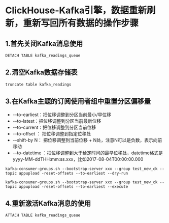 # ClickHouse-Kafka引擎，数据重新刷新，重新写回所有数据的操作步骤

## 1.首先关闭Kafka消息使用

``` text
DETACH TABLE kafka_readings_queue
```

## 2.清空Kafka数据存储表

``` text
truncate table kafka_readings
```

## 3.在Kafka主题的订阅使用者组中重置分区偏移量

* --to-earliest：把位移调整到分区当前最小/早位移
* --to-latest：把位移调整到分区当前最新位移
* --to-current：把位移调整到分区当前位移
* --to-offset <offset>： 把位移调整到指定位移处
* --shift-by N： 把位移调整到当前位移 + N处，注意N可以是负数，表示向前移动
* --to-datetime <datetime>：把位移调整到大于给定时间的最早位移处，datetime格式是yyyy-MM-ddTHH:mm:ss.xxx，比如2017-08-04T00:00:00.000

``` text
kafka-consumer-groups.sh --bootstrap-server xxx --group test_new_ck --topic appupload -reset-offsets --to-earliest --dry-run

kafka-consumer-groups.sh --bootstrap-server xxx --group test_new_ck --topic appupload -reset-offsets --to-earliest --execute
```

## 4.重新激活Kafka消息的使用

``` text
ATTACH TABLE kafka_readings_queue
```
